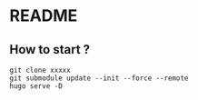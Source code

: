 # README


## How to start ?

```
git clone xxxxx
git submodule update --init --force --remote
hugo serve -D
```
